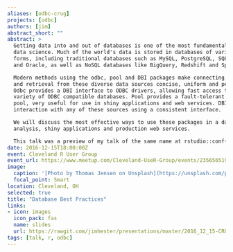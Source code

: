 ```yaml
---
aliases: [odbc-crug]
projects: [odbc]
authors: [jim]
abstract_short: ""
abstract: >
  Getting data into and out of databases is one of the most fundamental parts of
  data science. Much of the world's data is stored in databases of various
  forms, including traditional databases such as MySQL, PostgreSQL, SQL Server
  and Oracle, as well as NoSQL databases like BigQuery, Redshift and Spark.

  Modern methods using the odbc, pool and DBI packages make connecting, querying
  and retrieval from these diverse data sources concise, uniform and performant.
  Odbc provides a DBI interface to ODBC drivers, allowing fast access to a wide
  variety of ODBC compatible databases. Pool provides a fault-tolerant connection
  pool, very useful for use in shiny applications and web services. DBI allows
  interaction with any of these sources using a consistent interface.

  We will discuss the most effective ways to use these packages in a data
  analysis, shiny applications and production web services.

  This talk was a preview of my talk of the same name at rstudio::conf(2017L)
date: 2016-12-15T18:00:00Z
event: Cleveland R User Group
event_url: https://www.meetup.com/Cleveland-UseR-Group/events/235656519/
image:
  caption: '[Photo by Thomas Jensen on Unsplash](https://unsplash.com/photos/ISG-rUel0Uw)'
  focal_point: Smart
location: Cleveland, OH
selected: true
title: "Database Best Practices"
links:
- icon: images
  icon_pack: fas
  name: slides
  url: https://rawgit.com/jimhester/presentations/master/2016_12_15-CRUG-Database_Best_Practices/CRUG-2016_12_14.html
tags: [talk, r, odbc]
---
```

